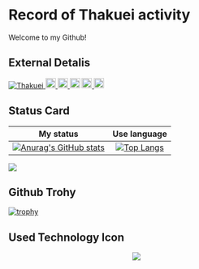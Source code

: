 # Record of Thakuei activity
Welcome to my Github!
## External Detalis
<p align="left">
  <a href="https://github.com/Thakuei/Thakuei/">
    <img src="https://komarev.com/ghpvc/?username=Thakuei" alt="Thakuei" />
  </a>
  <a href="https://github.com/Thakuei">
    <img height="20" src="https://img.shields.io/github/followers/Thakuei?label=follow&logo=github&style=flat" />
  </a>
  <a href="https://www.reddit.com/user/Thakuei">
    <img height="20" src="https://img.shields.io/reddit/user-karma/combined/Thakuei?label=Reddit&logo=reddit&style=flat" />
  </a>
  <a herf="http://qiita.com/Eipon">
    <img height = "20" src="https://qiita-badge.apiapi.app/s/Eipon/posts.svg"/>
  </a>
  <a href="http://qiita.com/Eipon">
    <img height = "20" src="https://qiita-badge.apiapi.app/s/Eipon/contributions.svg"/>
  </a>
  <a href="http://qiita.com/Eipon">
    <img height = "20" src="https://qiita-badge.apiapi.app/s/Eipon/followers.svg" />
  </a>
</p>

## Status Card
|My status|Use language|
|:--:|:--:|
|[![Anurag's GitHub stats](https://github-readme-stats.vercel.app/api?username=Thakuei&show_icons=true&theme=radical)](https://github.com/anuraghazra/github-readme-stats)|[![Top Langs](https://github-readme-stats.vercel.app/api/top-langs/?username=Thakuei&layout=donut)](https://github.com/anuraghazra/github-readme-stats)| 

![](http://github-profile-summary-cards.vercel.app/api/cards/profile-details?username=Thakuei&theme=default)

## Github Trohy
[![trophy](https://github-profile-trophy.vercel.app/?username=Thakuei)](https://github.com/Thakuei/github-profile-trophy)

## Used Technology Icon
<p align="center">
  <a href="https://skillicons.dev">
    <img src="https://skillicons.dev/icons?i=html,css,js,typescript,nextjs,nodejs,python,anaconda,ruby,rails,react,aws,supabase,git,github,docker,notion,vscode,&perline=5"></img>
  </a>
</p>

